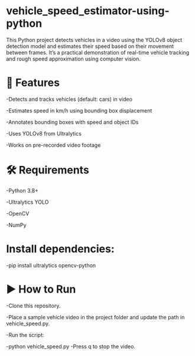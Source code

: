 # vehicle_speed_estimator-using-python
This Python project detects vehicles in a video using the YOLOv8 object detection model and estimates their speed based on their movement between frames. It’s a practical demonstration of real-time vehicle tracking and rough speed approximation using computer vision.
# 🎯 Features
-Detects and tracks vehicles (default: cars) in video

-Estimates speed in km/h using bounding box displacement

-Annotates bounding boxes with speed and object IDs

-Uses YOLOv8 from Ultralytics

-Works on pre-recorded video footage
# 🛠 Requirements
-Python 3.8+

-Ultralytics YOLO

-OpenCV

-NumPy
# Install dependencies:

-pip install ultralytics opencv-python
# ▶ How to Run
-Clone this repository.

-Place a sample vehicle video in the project folder and update the path in vehicle_speed.py.

-Run the script:

-python vehicle_speed.py
-Press q to stop the video.
